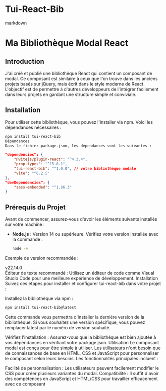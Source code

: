 # Tui-React-Bib

markdown
# Ma Bibliothèque Modal React  

## Introduction  

J'ai créé et publié une bibliothèque React qui contient un composant de modal. Ce composant est similaire à ceux que l'on trouve dans les anciens projets basés sur jQuery, mais écrit dans le style moderne de React. L'objectif est de permettre à d'autres développeurs de l'intégrer facilement dans leurs projets en gardant une structure simple et conviviale.  

## Installation  

Pour utiliser cette bibliothèque, vous pouvez l'installer via npm. Voici les dépendances nécessaires :  

```bash  
npm install tui-react-bib  
Dépendances
Dans le fichier package.json, les dépendances sont les suivantes :
```
```json
"dependencies": {  
    "@vitejs/plugin-react": "^4.3.4",  
    "prop-types": "^15.8.1",  
    "tui-react-bib": "^1.0.0", // votre bibliothèque modale  
    "vite": "^6.2.5"  
},  
"devDependencies": {  
    "sass-embedded": "^1.86.3"  
} 
 ```
 ## Prérequis du Projet  

Avant de commencer, assurez-vous d'avoir les éléments suivants installés sur votre machine :  

- **Node.js** : Version 14 ou supérieure. Vérifiez votre version installée avec la commande :  
  ```bash  
  node -v  
  ```
Exemple de version recommandée :

v22.14.0  
Éditeur de texte recommandé : Utilisez un éditeur de code comme Visual Studio Code pour une meilleure expérience de développement.
Installation
Suivez ces étapes pour installer et configurer tui-react-bib dans votre projet :

Installez la bibliothèque via npm :

```bash
npm install tui-react-bib@latest  
```
Cette commande vous permettra d'installer la dernière version de la bibliothèque. Si vous souhaitez une version spécifique, vous pouvez remplacer latest par le numéro de version souhaité.

Vérifiez l'installation : Assurez-vous que la bibliothèque est bien ajoutée à vos dépendances en vérifiant votre package.json.
Utilisation
Le composant modal est conçu pour être simple à utiliser. Les utilisateurs n'ont besoin que de connaissances de base en HTML, CSS et JavaScript pour personnaliser le composant selon leurs besoins. Les fonctionnalités principales incluent :

Facilité de personnalisation : Les utilisateurs peuvent facilement modifier le CSS pour créer plusieurs variantes du modal.
Compatibilité : Il suffit d'avoir des compétences en JavaScript et HTML/CSS pour travailler efficacement avec ce composant
